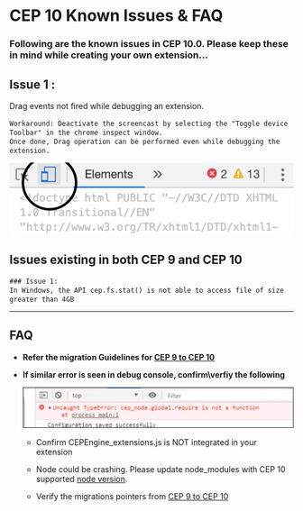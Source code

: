 CEP 10 Known Issues & FAQ
====================

### Following are the known issues in CEP 10.0. Please keep these in mind while creating your own extension...

## Issue 1 :
  Drag events not fired while debugging an extension. 
    
    Workaround: Deactivate the screencast by selecting the "Toggle device Toolbar" in the chrome inspect window. 
    Once done, Drag operation can be performed even while debugging the extension. 
  ![Toggle device Toolbar](./images/issues/dragDebug.png)

## Issues existing in both CEP 9 and CEP 10  
    
    ### Issue 1: 
    In Windows, the API cep.fs.stat() is not able to access file of size greater than 4GB 


---

## FAQ 

*  **Refer the migration Guidelines for [CEP 9 to CEP 10](https://github.com/Adobe-CEP/CEP-Resources/blob/cep10knownissues/CEP_10.x/Documentation/CEP%2010.0%20HTML%20Extension%20Cookbook.md#migration-from-cep-9-to-cep-10)**

*  **If similar error is seen in debug console, confirm\verfiy the following**

    ![require not function](./images/issues/requireNotFunction.png)

    * Confirm CEPEngine_extensions.js is NOT integrated in your extension

    * Node could be crashing. Please update node_modules with CEP 10 supported [node version](https://github.com/Adobe-CEP/CEP-Resources/blob/master/CEP_10.x/Documentation/CEP%2010.0%20HTML%20Extension%20Cookbook.md#chromium-embedded-framework-cef). 
   
    * Verify the migrations pointers from [CEP 9 to CEP 10](https://github.com/Adobe-CEP/CEP-Resources/blob/cep10knownissues/CEP_10.x/Documentation/CEP%2010.0%20HTML%20Extension%20Cookbook.md#migration-from-cep-9-to-cep-10)

    

